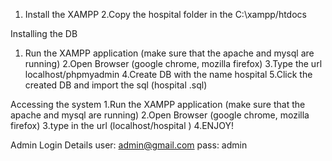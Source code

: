 1. Install the XAMPP
2.Copy the hospital folder in the C:\\xampp/htdocs


Installing the DB
1. Run the XAMPP application (make sure that the apache and mysql are running)
2.Open Browser (google chrome, mozilla firefox)
3.Type the url localhost/phpmyadmin
4.Create DB with the name hospital 
5.Click the created DB and import the sql (hospital .sql)

Accessing the system
1.Run the XAMPP application (make sure that the apache and mysql are running)
2.Open Browser (google chrome, mozilla firefox)
3.type in the url (localhost/hospital )
4.ENJOY!


Admin Login Details
user: admin@gmail.com
pass: admin

